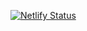 [![Netlify Status](https://api.netlify.com/api/v1/badges/544319ef-c185-475e-a1f7-9a1b445b6d59/deploy-status)](https://app.netlify.com/sites/colecorrente/deploys)